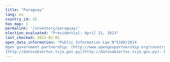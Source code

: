 ```yaml
---
title: "Paraguay"
lang: es
country_id: 15
has_map: 1
permalink: '/inventory/paraguay/'
election_evaluated: "Presidential: April 21, 2013"
last_checked: 2015-02-01
open_data_information: "Public Information Law N°5189/2014  
Open government partnership: [http://www.opengovpartnership.org/country/paraguay](http://www.opengovpartnership.org/country/paraguay)  
[http://datosabiertos.tsje.gov.py](http://datosabiertos.tsje.gov.py): El uso de la información disponible a través de este sitio es completamente libre."
---
```

